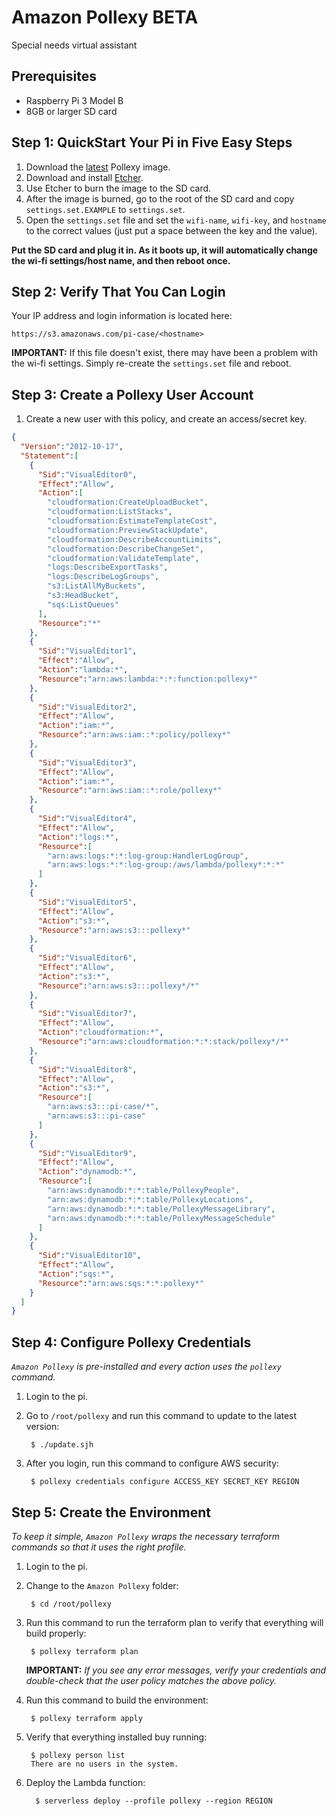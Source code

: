 # Amazon Pollexy BETA
Special needs virtual assistant

## Prerequisites
* Raspberry Pi 3 Model B
* 8GB or larger SD card 

## Step 1: QuickStart Your Pi in Five Easy Steps
1. Download the [latest](https://s3.amazonaws.com/pollexy-public/images/pi_v17.zip) Pollexy image.
2. Download and install [Etcher](https://etcher.io/).
3. Use Etcher to burn the image to the SD card.
4. After the image is burned, go to the root of the SD card and copy `settings.set.EXAMPLE` to `settings.set`.
5. Open the `settings.set` file and set the `wifi-name`, `wifi-key`, and `hostname` to the correct values (just put a space between the key and the value).

**Put the SD card and plug it in. As it boots up, it will automatically change the wi-fi settings/host name, and then reboot once.**

## Step 2: Verify That You Can Login
Your IP address and login information is located here:

    https://s3.amazonaws.com/pi-case/<hostname>

**IMPORTANT:** If this file doesn't exist, there may have been a problem with the wi-fi settings. Simply re-create the `settings.set` file and reboot.

## Step 3: Create a Pollexy User Account
1. Create a new user with this policy, and create an access/secret key.
```json
{
  "Version":"2012-10-17",
  "Statement":[
    {
      "Sid":"VisualEditor0",
      "Effect":"Allow",
      "Action":[
        "cloudformation:CreateUploadBucket",
        "cloudformation:ListStacks",
        "cloudformation:EstimateTemplateCost",
        "cloudformation:PreviewStackUpdate",
        "cloudformation:DescribeAccountLimits",
        "cloudformation:DescribeChangeSet",
        "cloudformation:ValidateTemplate",
        "logs:DescribeExportTasks",
        "logs:DescribeLogGroups",
        "s3:ListAllMyBuckets",
        "s3:HeadBucket",
        "sqs:ListQueues"
      ],
      "Resource":"*"
    },
    {
      "Sid":"VisualEditor1",
      "Effect":"Allow",
      "Action":"lambda:*",
      "Resource":"arn:aws:lambda:*:*:function:pollexy*"
    },
    {
      "Sid":"VisualEditor2",
      "Effect":"Allow",
      "Action":"iam:*",
      "Resource":"arn:aws:iam::*:policy/pollexy*"
    },
    {
      "Sid":"VisualEditor3",
      "Effect":"Allow",
      "Action":"iam:*",
      "Resource":"arn:aws:iam::*:role/pollexy*"
    },
    {
      "Sid":"VisualEditor4",
      "Effect":"Allow",
      "Action":"logs:*",
      "Resource":[
        "arn:aws:logs:*:*:log-group:HandlerLogGroup",
        "arn:aws:logs:*:*:log-group:/aws/lambda/pollexy*:*:*"
      ]
    },
    {
      "Sid":"VisualEditor5",
      "Effect":"Allow",
      "Action":"s3:*",
      "Resource":"arn:aws:s3:::pollexy*"
    },
    {
      "Sid":"VisualEditor6",
      "Effect":"Allow",
      "Action":"s3:*",
      "Resource":"arn:aws:s3:::pollexy*/*"
    },
    {
      "Sid":"VisualEditor7",
      "Effect":"Allow",
      "Action":"cloudformation:*",
      "Resource":"arn:aws:cloudformation:*:*:stack/pollexy*/*"
    },
    {
      "Sid":"VisualEditor8",
      "Effect":"Allow",
      "Action":"s3:*",
      "Resource":[
        "arn:aws:s3:::pi-case/*",
        "arn:aws:s3:::pi-case"
      ]
    },
    {
      "Sid":"VisualEditor9",
      "Effect":"Allow",
      "Action":"dynamodb:*",
      "Resource":[
        "arn:aws:dynamodb:*:*:table/PollexyPeople",
        "arn:aws:dynamodb:*:*:table/PollexyLocations",
        "arn:aws:dynamodb:*:*:table/PollexyMessageLibrary",
        "arn:aws:dynamodb:*:*:table/PollexyMessageSchedule"
      ]
    },
    {
      "Sid":"VisualEditor10",
      "Effect":"Allow",
      "Action":"sqs:*",
      "Resource":"arn:aws:sqs:*:*:pollexy*"
    }
  ]
}
```
## Step 4: Configure Pollexy Credentials
*`Amazon Pollexy` is pre-installed and every action uses the `pollexy` command.*

1. Login to the pi.
2. Go to `/root/pollexy` and run this command to update to the latest version:

        $ ./update.sjh
        
3. After you login, run this command to configure AWS security:

        $ pollexy credentials configure ACCESS_KEY SECRET_KEY REGION

## Step 5: Create the Environment
*To keep it simple, `Amazon Pollexy` wraps the necessary terraform commands so that it uses the right profile.*

1. Login to the pi.
2. Change to the `Amazon Pollexy` folder:
        
        $ cd /root/pollexy

2. Run this command to run the terraform plan to verify that everything will build properly:

        $ pollexy terraform plan

     **IMPORTANT:** *If you see any error messages, verify your credentials and double-check that the user policy matches the above policy.*

3. Run this command to build the environment:

        $ pollexy terraform apply

4. Verify that everything installed buy running:
      
        $ pollexy person list
        There are no users in the system.

5. Deploy the Lambda function:

         $ serverless deploy --profile pollexy --region REGION
